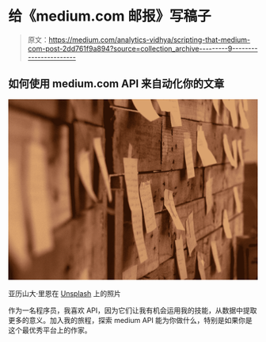 # 给《medium.com 邮报》写稿子

> 原文：<https://medium.com/analytics-vidhya/scripting-that-medium-com-post-2dd761f9a894?source=collection_archive---------9----------------------->

## 如何使用 medium.com API 来自动化你的文章

![](img/6dac205119e0ffa44f1637a8a982711c.png)

亚历山大·里恩在 [Unsplash](https://unsplash.com/s/photos/postit?utm_source=unsplash&utm_medium=referral&utm_content=creditCopyText) 上的照片

作为一名程序员，我喜欢 API，因为它们让我有机会运用我的技能，从数据中提取更多的意义。加入我的旅程，探索 medium API 能为你做什么，特别是如果你是这个最优秀平台上的作家。